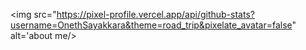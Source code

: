 <img src="https://pixel-profile.vercel.app/api/github-stats?username=OnethSayakkara&theme=road_trip&pixelate_avatar=false" alt='about me/>
